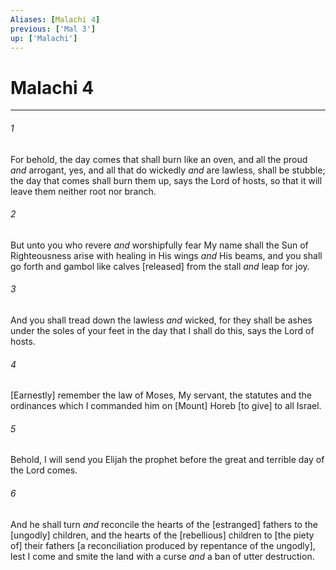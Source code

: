 ```yaml
---
Aliases: [Malachi 4]
previous: ['Mal 3']
up: ['Malachi']
---
```

# Malachi 4

***














###### 1 






For behold, the day comes that shall burn like an oven, and all the proud _and_ arrogant, yes, and all that do wickedly _and_ are lawless, shall be stubble; the day that comes shall burn them up, says the Lord of hosts, so that it will leave them neither root nor branch. 













###### 2 






But unto you who revere _and_ worshipfully fear My name shall the Sun of Righteousness arise with healing in His wings _and_ His beams, and you shall go forth and gambol like calves [released] from the stall _and_ leap for joy. 













###### 3 






And you shall tread down the lawless _and_ wicked, for they shall be ashes under the soles of your feet in the day that I shall do this, says the Lord of hosts. 













###### 4 






[Earnestly] remember the law of Moses, My servant, the statutes and the ordinances which I commanded him on [Mount] Horeb [to give] to all Israel. 













###### 5 






Behold, I will send you Elijah the prophet before the great and terrible day of the Lord comes. 













###### 6 






And he shall turn _and_ reconcile the hearts of the [estranged] fathers to the [ungodly] children, and the hearts of the [rebellious] children to [the piety of] their fathers [a reconciliation produced by repentance of the ungodly], lest I come and smite the land with a curse _and_ a ban of utter destruction.
